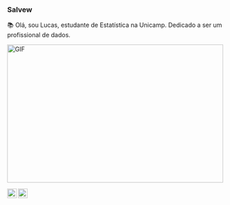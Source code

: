 
### Salvew


<!-- - 📱  Atualmente trabalho com desenvolvimento Web  -->
📚  Olá, sou Lucas, estudante de Estatística na Unicamp. Dedicado a ser um profissional de dados.
<br />

 <img align="center" alt="GIF" src="https://github.com/abhisheknaiidu/abhisheknaiidu/blob/master/code.gif?raw=true" width="500" height="320" />

<!-- [<img align="left" alt="codeSTACKr | Twitter" width="22px" src="https://cdn.jsdelivr.net/npm/simple-icons@v3/icons/twitter.svg" />][twitter] -->
[<img align="left" alt="codeSTACKr | LinkedIn" width="22px" src="https://cdn.jsdelivr.net/npm/simple-icons@v3/icons/linkedin.svg" />][linkedin]
[<img align="left" alt="codeSTACKr | Instagram" width="22px" src="https://cdn.jsdelivr.net/npm/simple-icons@v3/icons/instagram.svg" />][instagram]



<!-- [twitter]: https://twitter.com/LuscaaLima -->
[instagram]: https://instagram.com/luscaa_lima
[linkedin]: https://www.linkedin.com/in/lucas-lima-1459bb160/
